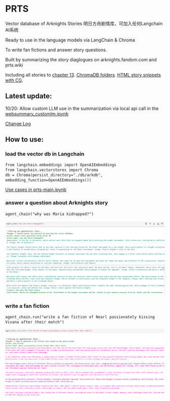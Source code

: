 # PRTS

Vector database of Arknights Stories 明日方舟剧情库，可加入任何Langchain AI系统

Ready to use in the language models via LangChain & Chroma

To write fan fictions and answer story questions.

Built by summarizing the story diaglogues on arknights.fandom.com and prts.wiki

Including all stories to [chapter 13](https://htmlpreview.github.io/?https://github.com/TwilledWave/PRTS/blob/main/summary_html/episode13.html). [ChromaDB folders](https://github.com/TwilledWave/PRTS/tree/main/db). [HTML story snippets with CG](https://github.com/TwilledWave/PRTS/tree/main/summary_html). 

## Latest update:
10/20: Allow custom LLM use in the summarization via local api call in the [websummary_customlm.ipynb](https://github.com/TwilledWave/PRTS/blob/main/db/websummary_customlm.ipynb)

[Change Log](https://github.com/TwilledWave/PRTS/blob/main/ChangeLog.md)

## How to use:

### load the vector db in Langchain
```
from langchain.embeddings import OpenAIEmbeddings
from langchain.vectorstores import Chroma
db = Chroma(persist_directory="./db/arkdb", embedding_function=OpenAIEmbeddings())
```

[Use cases in prts-main.ipynb](https://github.com/TwilledWave/PRTS/blob/main/prts-main.ipynb)

### answer a question about Arknights story
```
agent_chain("why was Maria kidnapped?")
```

![alt text](https://github.com/TwilledWave/PRTS/blob/main/example/maria.jpg?raw=true)

### write a fan fiction
```
agent_chain.run("write a fan fiction of Nearl passionately kissing Vivana after their match")
```

![alt text](https://github.com/TwilledWave/PRTS/blob/main/example/fanfiction.jpg?raw=true)

